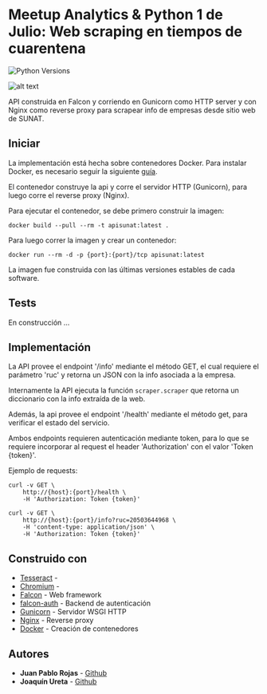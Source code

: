 # Meetup Analytics & Python 1 de Julio: Web scraping en tiempos de cuarentena

![Python Versions](https://img.shields.io/badge/Python-3.8-blue.svg)

![alt text](https://secure.meetupstatic.com/photos/event/8/8/6/5/highres_490894917.jpeg)

API construida en Falcon y corriendo en Gunicorn como HTTP server y con Nginx como reverse proxy para scrapear info de empresas desde sitio web de SUNAT.

## Iniciar

La implementación está hecha sobre contenedores Docker. Para instalar Docker, es necesario seguir la siguiente [guía](https://docs.docker.com/engine/install/).

El contenedor construye la api y corre el servidor HTTP (Gunicorn), para luego corre el reverse proxy (Nginx).

Para ejecutar el contenedor, se debe primero construir la imagen:

````
docker build --pull --rm -t apisunat:latest .
````

Para luego correr la imagen y crear un contenedor:

````
docker run --rm -d -p {port}:{port}/tcp apisunat:latest
````

La imagen fue construida con las últimas versiones estables de cada software.

## Tests

En construcción ...

## Implementación

La API provee el endpoint '/info' mediante el método GET, el cual requiere el parámetro 'ruc' y retorna un JSON con la info asociada a la empresa.

Internamente la API ejecuta la función `scraper.scraper` que retorna un diccionario con la info extraída de la web.

Además, la api provee el endpoint '/health' mediante el método get, para verificar el estado del servicio.

Ambos endpoints requieren autenticación mediante token, para lo que se requiere incorporar al request el header 'Authorization' con el valor 'Token {token}'.

Ejemplo de requests:

````
curl -v GET \
    http://{host}:{port}/health \
    -H 'Authorization: Token {token}'
````

````
curl -v GET \
    http://{host}:{port}/info?ruc=20503644968 \
    -H 'content-type: application/json' \
    -H 'Authorization: Token {token}'
````

## Construido con

* [Tesseract]() - 
* [Chromium]() - 
* [Falcon](https://github.com/falconry/falcon) - Web framework
* [falcon-auth](https://github.com/loanzen/falcon-auth) - Backend de autenticación
* [Gunicorn](https://github.com/benoitc/gunicorn) - Servidor WSGI HTTP
* [Nginx](https://nginx.org/en/) - Reverse proxy
* [Docker](https://docs.docker.com/engine/) - Creación de contenedores

## Autores

* **Juan Pablo Rojas** - [Github](https://github.com/jp-rojas)
* **Joaquín Ureta** - [Github](https://github.com/juakonap)
